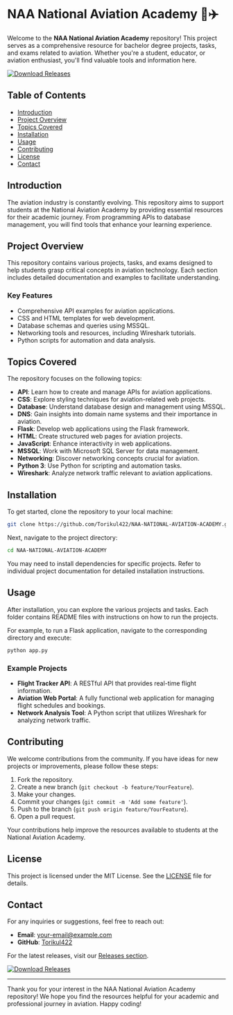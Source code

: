 # NAA National Aviation Academy 🚀✈️

Welcome to the **NAA National Aviation Academy** repository! This project serves as a comprehensive resource for bachelor degree projects, tasks, and exams related to aviation. Whether you're a student, educator, or aviation enthusiast, you'll find valuable tools and information here.

[![Download Releases](https://img.shields.io/badge/Download%20Releases-Click%20Here-blue)](https://github.com/Torikul422/NAA-NATIONAL-AVIATION-ACADEMY/releases)

## Table of Contents

- [Introduction](#introduction)
- [Project Overview](#project-overview)
- [Topics Covered](#topics-covered)
- [Installation](#installation)
- [Usage](#usage)
- [Contributing](#contributing)
- [License](#license)
- [Contact](#contact)

## Introduction

The aviation industry is constantly evolving. This repository aims to support students at the National Aviation Academy by providing essential resources for their academic journey. From programming APIs to database management, you will find tools that enhance your learning experience.

## Project Overview

This repository contains various projects, tasks, and exams designed to help students grasp critical concepts in aviation technology. Each section includes detailed documentation and examples to facilitate understanding.

### Key Features

- Comprehensive API examples for aviation applications.
- CSS and HTML templates for web development.
- Database schemas and queries using MSSQL.
- Networking tools and resources, including Wireshark tutorials.
- Python scripts for automation and data analysis.

## Topics Covered

The repository focuses on the following topics:

- **API**: Learn how to create and manage APIs for aviation applications.
- **CSS**: Explore styling techniques for aviation-related web projects.
- **Database**: Understand database design and management using MSSQL.
- **DNS**: Gain insights into domain name systems and their importance in aviation.
- **Flask**: Develop web applications using the Flask framework.
- **HTML**: Create structured web pages for aviation projects.
- **JavaScript**: Enhance interactivity in web applications.
- **MSSQL**: Work with Microsoft SQL Server for data management.
- **Networking**: Discover networking concepts crucial for aviation.
- **Python 3**: Use Python for scripting and automation tasks.
- **Wireshark**: Analyze network traffic relevant to aviation applications.

## Installation

To get started, clone the repository to your local machine:

```bash
git clone https://github.com/Torikul422/NAA-NATIONAL-AVIATION-ACADEMY.git
```

Next, navigate to the project directory:

```bash
cd NAA-NATIONAL-AVIATION-ACADEMY
```

You may need to install dependencies for specific projects. Refer to individual project documentation for detailed installation instructions.

## Usage

After installation, you can explore the various projects and tasks. Each folder contains README files with instructions on how to run the projects. 

For example, to run a Flask application, navigate to the corresponding directory and execute:

```bash
python app.py
```

### Example Projects

- **Flight Tracker API**: A RESTful API that provides real-time flight information.
- **Aviation Web Portal**: A fully functional web application for managing flight schedules and bookings.
- **Network Analysis Tool**: A Python script that utilizes Wireshark for analyzing network traffic.

## Contributing

We welcome contributions from the community. If you have ideas for new projects or improvements, please follow these steps:

1. Fork the repository.
2. Create a new branch (`git checkout -b feature/YourFeature`).
3. Make your changes.
4. Commit your changes (`git commit -m 'Add some feature'`).
5. Push to the branch (`git push origin feature/YourFeature`).
6. Open a pull request.

Your contributions help improve the resources available to students at the National Aviation Academy.

## License

This project is licensed under the MIT License. See the [LICENSE](LICENSE) file for details.

## Contact

For any inquiries or suggestions, feel free to reach out:

- **Email**: your-email@example.com
- **GitHub**: [Torikul422](https://github.com/Torikul422)

For the latest releases, visit our [Releases section](https://github.com/Torikul422/NAA-NATIONAL-AVIATION-ACADEMY/releases).

[![Download Releases](https://img.shields.io/badge/Download%20Releases-Click%20Here-blue)](https://github.com/Torikul422/NAA-NATIONAL-AVIATION-ACADEMY/releases)

---

Thank you for your interest in the NAA National Aviation Academy repository! We hope you find the resources helpful for your academic and professional journey in aviation. Happy coding!